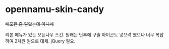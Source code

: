 # opennamu-skin-candy
~~배포한 줄 알았는데 아니네~~

리본 메뉴가 있는 오픈나무 스킨. 원래는 단추에 구슬 아이콘도 넣으려 했으나 너무 복잡하여 2차원 원으로 대체.
jQuery 필요.
